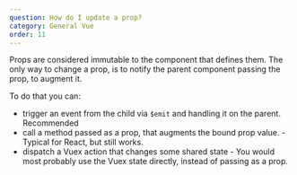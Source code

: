 ```yaml
---
question: How do I update a prop?
category: General Vue
order: 11
---
```


Props are considered immutable to the component that defines them. The only way to change a prop, is to notify the parent component passing the prop, to augment it. 

To do that you can:

 * trigger an event from the child via `$emit` and handling it on the parent. <badge vertical="middle">Recommended</badge>
 * call a method passed as a prop, that augments the bound prop value. - Typical for React, but still works.
 * dispatch a Vuex action that changes some shared state - You would most probably use the Vuex state directly, instead of passing as a prop.
